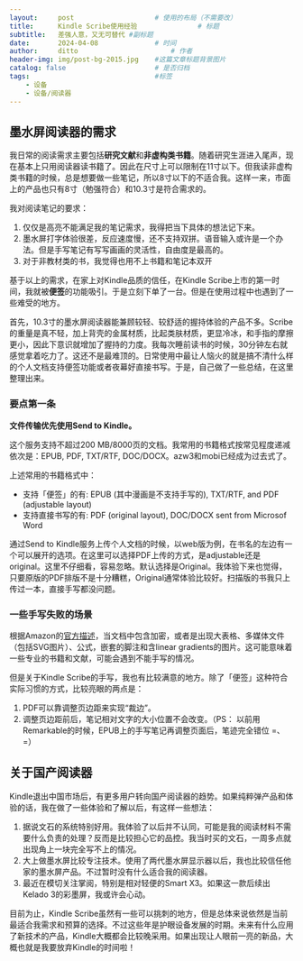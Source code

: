 ```yaml
---
layout:     post   				    # 使用的布局（不需要改）
title:      Kindle Scribe使用经验 				# 标题 
subtitle:   差强人意，又无可替代 #副标题
date:       2024-04-08 				# 时间
author:     ditto 						# 作者
header-img: img/post-bg-2015.jpg 	#这篇文章标题背景图片
catalog: false 						# 是否归档
tags:								#标签
    - 设备
    - 设备/阅读器
---
```


##  墨水屏阅读器的需求
我日常的阅读需求主要包括**研究文献**和**非虚构类书籍**。随着研究生涯进入尾声，现在基本上只用阅读器读书籍了。因此在尺寸上可以限制在11寸以下。但我读非虚构类书籍的时候，总是想要做一些笔记，所以8寸以下的不适合我。这样一来，市面上的产品也只有8寸（勉强符合）和10.3寸是符合需求的。

我对阅读笔记的要求：
1. 仅仅是高亮不能满足我的笔记需求，我得把当下具体的想法记下来。
2. 墨水屏打字体验很差，反应速度慢，还不支持双拼。语音输入或许是一个办法。但是手写笔记有写写画画的灵活性，自由度是最高的。
3. 对于非教材类的书，我觉得也用不上书籍和笔记本双开

基于以上的需求，在家上对Kindle品质的信任，在Kindle Scribe上市的第一时间，我就被**便签**的功能吸引。于是立刻下单了一台。但是在使用过程中也遇到了一些难受的地方。

首先，10.3寸的墨水屏阅读器能兼顾较轻、较舒适的握持体验的产品不多。Scribe的重量是真不轻，加上背壳的金属材质，比起类肤材质，更显冷冰，和手指的摩擦更小，因此下意识就增加了握持的力度。我每次睡前读书的时候，30分钟左右就感觉拿着吃力了。这还不是最难顶的。日常使用中最让人恼火的就是搞不清什么样的个人文档支持便签功能或者夜幕好直接书写。于是，自己做了一些总结，在这里整理出来。

### 要点第一条
**文件传输优先使用Send to Kindle。**

这个服务支持不超过200 MB/8000页的文档。我常用的书籍格式按常见程度递减依次是：EPUB, PDF, TXT/RTF, DOC/DOCX。azw3和mobi已经成为过去式了。

上述常用的书籍格式中：
- 支持「便签」的有: EPUB (其中漫画是不支持手写的), TXT/RTF, and PDF (adjustable layout)
- 支持直接书写的有: PDF (original layout), DOC/DOCX sent from Microsof Word

通过Send to Kindle服务上传个人文档的时候，以web版为例，在书名的左边有一个可以展开的选项。在这里可以选择PDF上传的方式，是adjustable还是original。这里不仔细看，容易忽略。默认选择是Original。我体验下来也觉得，只要原版的PDF排版不是十分糟糕，Original通常体验比较好。扫描版的书我只上传过一本，直接手写都没问题。

### 一些手写失败的场景
根据Amazon的[官方描述](https://www.amazon.com/gp/help/customer/display.html?nodeId=TWXpUGw76dtEg2VD9P)，当文档中包含加密，或者是出现大表格、多媒体文件（包括SVG图片）、公式，嵌套的脚注和含linear gradients的图片。这可能意味着一些专业的书籍和文献，可能会遇到不能手写的情况。

但是关于Kindle Scribe的手写，我也有比较满意的地方。除了「便签」这种符合实际习惯的方式，比较亮眼的两点是：
1. PDF可以靠调整页边距来实现“裁边”。
2. 调整页边距前后，笔记相对文字的大小位置不会改变。（PS： 以前用Remarkable的时候，EPUB上的手写笔记再调整页面后，笔迹完全错位 =、=）

## 关于国产阅读器
Kindle退出中国市场后，有更多用户转向国产阅读器的趋势。如果纯粹弹产品和体验的话，我在做了一些体验和了解以后，有这样一些想法：
1. 据说文石的系统特别好用。我体验了以后并不认同，可能是我的阅读材料不需要什么负责的处理？反而是比较担心它的品控。我当时买的文石，一周多点就出现角上一块完全写不上的情况。
2. 大上做墨水屏比较专注技术。使用了两代墨水屏显示器以后，我也比较信任他家的墨水屏产品。不过暂时没有什么适合我的阅读器。
3. 最近在模切关注掌阅，特别是相对轻便的Smart X3。如果这一款后续出Kelado 3的彩墨屏，我或许会心动。

目前为止，Kindle Scribe虽然有一些可以挑刺的地方，但是总体来说依然是当前最适合我需求和预算的选择。不过这些年是护眼设备发展的时期。未来有什么应用了新技术的产品，Kindle大概都会比较晚采用。如果出现让人眼前一亮的新品，大概也就是我要放弃Kindle的时间啦！
